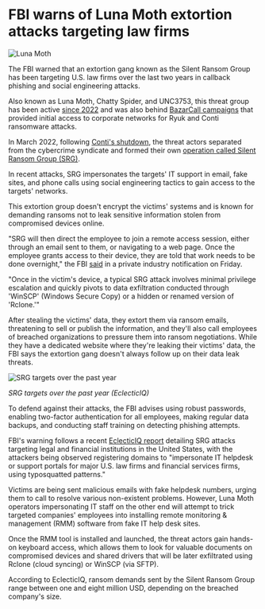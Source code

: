 # FBI warns of Luna Moth extortion attacks targeting law firms

![Luna Moth](https://www.bleepstatic.com/content/hl-images/2025/05/05/0_mothman.jpg)

The FBI warned that an extortion gang known as the Silent Ransom Group has been targeting U.S. law firms over the last two years in callback phishing and social engineering attacks.

Also known as Luna Moth, Chatty Spider, and UNC3753, this threat group has been active [since 2022](https://www.bleepingcomputer.com/news/security/new-luna-moth-hackers-breach-orgs-via-fake-subscription-renewals/) and was also behind [BazarCall campaigns](https://www.bleepingcomputer.com/news/security/bazarcall-malware-uses-malicious-call-centers-to-infect-victims/) that provided initial access to corporate networks for Ryuk and Conti ransomware attacks.

In March 2022, following [Conti's shutdown](https://www.bleepingcomputer.com/news/security/conti-ransomware-shuts-down-operation-rebrands-into-smaller-units/), the threat actors separated from the cybercrime syndicate and formed their own [operation called Silent Ransom Group (SRG)](https://www.bleepingcomputer.com/news/security/ransomware-gangs-move-to-callback-social-engineering-attacks/).

In recent attacks, SRG impersonates the targets' IT support in email, fake sites, and phone calls using social engineering tactics to gain access to the targets' networks.

This extortion group doesn't encrypt the victims' systems and is known for demanding ransoms not to leak sensitive information stolen from compromised devices online.

"SRG will then direct the employee to join a remote access session, either through an email sent to them, or navigating to a web page. Once the employee grants access to their device, they are told that work needs to be done overnight," the FBI [said](https://www.ic3.gov/CSA/2025/250523.pdf) in a private industry notification on Friday.

"Once in the victim's device, a typical SRG attack involves minimal privilege escalation and quickly pivots to data exfiltration conducted through 'WinSCP' (Windows Secure Copy) or a hidden or renamed version of 'Rclone.'"

After stealing the victims' data, they extort them via ransom emails, threatening to sell or publish the information, and they'll also call employees of breached organizations to pressure them into ransom negotiations. While they have a dedicated website where they're leaking their victims' data, the FBI says the extortion gang doesn't always follow up on their data leak threats.

![SRG targets over the past year](https://www.bleepstatic.com/images/news/u/1220909/2025/May/country.jpg)

_SRG targets over the past year (EclecticIQ)_

To defend against their attacks, the FBI advises using robust passwords, enabling two-factor authentication for all employees, making regular data backups, and conducting staff training on detecting phishing attempts.

FBI's warning follows a recent [EclecticIQ report](https://www.bleepingcomputer.com/news/security/luna-moth-extortion-hackers-pose-as-it-help-desks-to-breach-us-firms/) detailing SRG attacks targeting legal and financial institutions in the United States, with the attackers being observed registering domains to "impersonate IT helpdesk or support portals for major U.S. law firms and financial services firms, using typosquatted patterns."

Victims are being sent malicious emails with fake helpdesk numbers, urging them to call to resolve various non-existent problems. However, Luna Moth operators impersonating IT staff on the other end will attempt to trick targeted companies' employees into installing remote monitoring & management (RMM) software from fake IT help desk sites.

Once the RMM tool is installed and launched, the threat actors gain hands-on keyboard access, which allows them to look for valuable documents on compromised devices and shared drivers that will be later exfiltrated using Rclone (cloud syncing) or WinSCP (via SFTP).

According to EclecticIQ, ransom demands sent by the Silent Ransom Group range between one and eight million USD, depending on the breached company's size.
